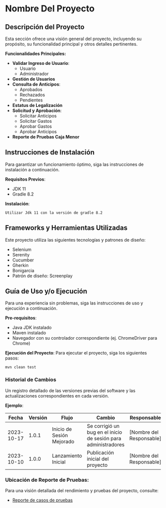 # **Nombre Del Proyecto**

## **Descripción del Proyecto**
Esta sección ofrece una visión general del proyecto, incluyendo su propósito, su funcionalidad principal y otros detalles pertinentes. 

**Funcionalidades Principales:**
- **Validar Ingreso de Usuario**:
  - Usuario
  - Administrador
- **Gestión de Usuarios**
- **Consulta de Anticipos**:
  - Aprobados
  - Rechazados
  - Pendientes
- **Estatus de Legalización**
- **Solicitud y Aprobación**:
  - Solicitar Anticipos
  - Solicitar Gastos
  - Aprobar Gastos
  - Aprobar Anticipos
- **Reporte de Pruebas Caja Menor**

## **Instrucciones de Instalación** 
Para garantizar un funcionamiento óptimo, siga las instrucciones de instalación a continuación.

**Requisitos Previos**:
- JDK 11
- Gradle 8.2

**Instalación**:
```
Utilizar Jdk 11 con la versión de gradle 8.2
```

## **Frameworks y Herramientas Utilizadas**
Este proyecto utiliza las siguientes tecnologías y patrones de diseño:

- Selenium
- Serenity
- Cucumber
- Gherkin
- Bonigarcia
- Patrón de diseño: Screenplay

## **Guía de Uso y/o Ejecución**
Para una experiencia sin problemas, siga las instrucciones de uso y ejecución a continuación.

**Pre-requisitos**:
- Java JDK instalado
- Maven instalado
- Navegador con su controlador correspondiente (ej. ChromeDriver para Chrome)

**Ejecución del Proyecto**:
Para ejecutar el proyecto, siga los siguientes pasos:
```
mvn clean test
```

### **Historial de Cambios**
Un registro detallado de las versiones previas del software y las actualizaciones correspondientes en cada versión.


**Ejemplo**:

| Fecha      | Versión | Flujo                     | Cambio                                                         | Responsable             | Observaciones           |
|------------|---------|---------------------------|----------------------------------------------------------------|-------------------------|-------------------------|
| 2023-10-17 | 1.0.1   | Inicio de Sesión Mejorado | Se corrigió un bug en el inicio de sesión para administradores | [Nombre del Responsable] | Primer bug corregido    |
| 2023-10-10 | 1.0.0   | Lanzamiento Inicial       | Publicación inicial del proyecto                               | [Nombre del Responsable] | Versión inicial estable |


### **Ubicación de Reporte de Pruebas**:
Para una visión detallada del rendimiento y pruebas del proyecto, consulte:
- [Reporte de casos de pruebas](/target/site/serenity/index.html)
